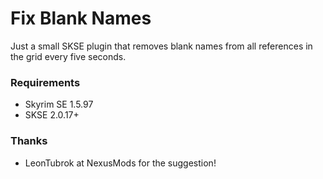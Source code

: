 # Fix Blank Names
Just a small SKSE plugin that removes blank names from all references in the grid every five seconds.

### Requirements
- Skyrim SE 1.5.97
- SKSE 2.0.17+

### Thanks
- LeonTubrok at NexusMods for the suggestion!
